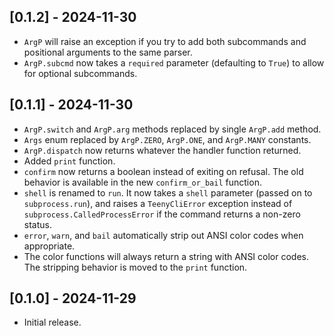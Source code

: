 ## [0.1.2] - 2024-11-30
- `ArgP` will raise an exception if you try to add both subcommands and positional arguments to the same parser.
- `ArgP.subcmd` now takes a `required` parameter (defaulting to `True`) to allow for optional subcommands.

## [0.1.1] - 2024-11-30
- `ArgP.switch` and `ArgP.arg` methods replaced by single `ArgP.add` method.
- `Args` enum replaced by `ArgP.ZERO`, `ArgP.ONE`, and `ArgP.MANY` constants.
- `ArgP.dispatch` now returns whatever the handler function returned.
- Added `print` function.
- `confirm` now returns a boolean instead of exiting on refusal. The old behavior is available in the new `confirm_or_bail` function.
- `shell` is renamed to `run`. It now takes a `shell` parameter (passed on to `subprocess.run`), and raises a `TeenyCliError` exception instead of `subprocess.CalledProcessError` if the command returns a non-zero status.
- `error`, `warn`, and `bail` automatically strip out ANSI color codes when appropriate.
- The color functions will always return a string with ANSI color codes. The stripping behavior is moved to the `print` function.

## [0.1.0] - 2024-11-29
- Initial release.
